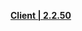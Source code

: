 **[Client | 2.2.50](https://d3ln624mszu7ty.cloudfront.net/client_app/download/beta_pc/20211011172813_qxFMwnLiMTBWXxNQ/GenshinImpact_2.2.50_beta.zip)**
